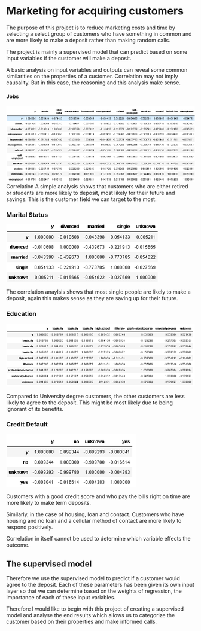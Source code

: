 # Marketing for acquiring customers

The purpose of this project is to reduce marketing costs and time by selecting a select group of customers who have something in
common and are more likely to make a deposit rather than making random calls.

The project is mainly a supervised model that can predict based on some input variables if the customer will make a deposit.


A basic analysis on input variables and outputs can reveal some common similarities on the properties of a customer.
Correlation may not imply causality. But in this case, the reasoning and this analysis make sense.

#### Jobs

![GitHub Logo](Jobs.png)
Correlation
A simple analysis shows that customers who are either retired or students are more likely to deposit, most likely for their future
and savings. This is the customer field we can target to the most.


### Marital Status

![GitHub Logo](Marital.png)

The correlation anaylsis shows that most single people are likely to make a deposit, again this makes sense as they are
saving up for their future.

### Education

![GitHub Logo](Education.png)

Compared to University degree customers, the other customers are less likely to agree to the deposit. This might be most likely due to being ignorant of its benefits.


### Credit Default

![GitHub Logo](Default.png)

Customers with a good credit score and who pay the bills right on time are more likely to make term deposits.

Similarly, in the case of housing, loan and contact. Customers who have housing and no loan and a cellular method of contact are more likely to respond positively.

Correlation in itself cannot be used to determine which variable effects the outcome.





## The supervised model

Therefore we use the supervised model to predict if a customer would agree to the deposit.
Each of these parameters has been given its own input layer so that we can determine based on the weights of regression, the importance of each of these input variables.

Therefore I would like to begin with this project of creating a supervised model and analyse the end results which allows us to categorize the customer based on their properties and make informed calls.
